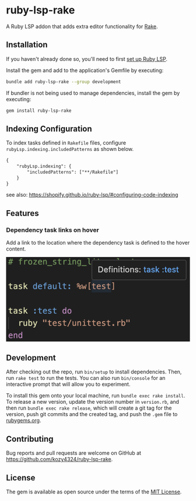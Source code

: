 # ruby-lsp-rake

A Ruby LSP addon that adds extra editor functionality for [Rake](https://github.com/ruby/rake).

## Installation

If you haven't already done so, you'll need to first [set up Ruby LSP](https://shopify.github.io/ruby-lsp/#usage).

Install the gem and add to the application's Gemfile by executing:

```bash
bundle add ruby-lsp-rake --group development
```

If bundler is not being used to manage dependencies, install the gem by executing:

```bash
gem install ruby-lsp-rake
```

## Indexing Configuration

To index tasks defined in `Rakefile` files, configure `rubyLsp.indexing.includedPatterns` as shown below.

```
{
    "rubyLsp.indexing": {
        "includedPatterns": ["**/Rakefile"]
    }
}
```

see also: https://shopify.github.io/ruby-lsp/#configuring-code-indexing

## Features

### Dependency task links on hover

Add a link to the location where the dependency task is defined to the hover content.

![depenency_task_links_on_hover](img/dependency_task_links_on_hover.png)

## Development

After checking out the repo, run `bin/setup` to install dependencies. Then, run `rake test` to run the tests. You can also run `bin/console` for an interactive prompt that will allow you to experiment.

To install this gem onto your local machine, run `bundle exec rake install`. To release a new version, update the version number in `version.rb`, and then run `bundle exec rake release`, which will create a git tag for the version, push git commits and the created tag, and push the `.gem` file to [rubygems.org](https://rubygems.org).

## Contributing

Bug reports and pull requests are welcome on GitHub at https://github.com/kozy4324/ruby-lsp-rake.

## License

The gem is available as open source under the terms of the [MIT License](https://opensource.org/licenses/MIT).
